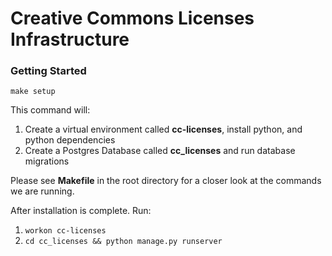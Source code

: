 # Creative Commons Licenses Infrastructure

### Getting Started

`make setup`

This command will:
1. Create a virtual environment called **cc-licenses**, install python, and python dependencies
2. Create a Postgres Database called **cc_licenses** and run database migrations

Please see **Makefile** in the root directory for a closer look at the commands we are running.

After installation is complete. Run:

1. `workon cc-licenses`
2. `cd cc_licenses && python manage.py runserver`
